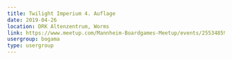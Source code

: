 ```yaml
---
title: Twilight Imperium 4. Auflage
date: 2019-04-26
location: DRK Altenzentrum, Worms
link: https://www.meetup.com/Mannheim-Boardgames-Meetup/events/255348596/
usergroup: bogama
type: usergroup
---
```

